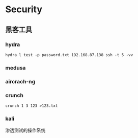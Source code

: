 Security
=======

## 黑客工具

### hydra

```
hydra l test -p password.txt 192.168.87.138 ssh -t 5 -vv
```



### medusa



### aircrach-ng



### crunch

```
crunch 1 3 123 >123.txt
```



### kali

渗透测试的操作系统



